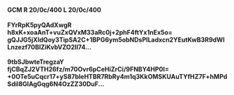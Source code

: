 #### GCM R 20/0c/400 L 20/0c/400
**FYrRpK5pyQAdXwgR**<br/>**h8xK+xoaAnT+vuZxQVxM33aRc0j+2phF4ftYx1nEx5o=**<br/>**gQJJG5jXldQoy3TipSA2C+1BPG6ym5obNDsPILadxcn2YEutKwB3R9dWILnzezf70BlZiKvbVZO2Il74...**<br/><br/>
**9tbSJbwteTregzaY**<br/>**fjCBqZJ2VTH26fz/m70Ovr6pCeHiZrCi/9FNBY4HP0I=**<br/>**+0OTe5uCqcr17+yS87bleHTBR7RbRy4m1q3KkOMSKUAuTYfHZ7F+hMPdSdiI8GlAgGqg6N4OzZZ30DuF...**